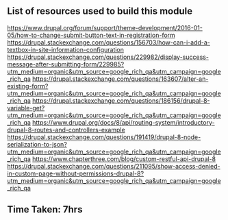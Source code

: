 List of resources used to build this module
------------------------------------
https://www.drupal.org/forum/support/theme-development/2016-01-05/how-to-change-submit-button-text-in-registration-form
https://drupal.stackexchange.com/questions/156703/how-can-i-add-a-textbox-in-site-information-configuration
https://drupal.stackexchange.com/questions/229982/display-success-message-after-submitting-form/229985?utm_medium=organic&utm_source=google_rich_qa&utm_campaign=google_rich_qa
https://drupal.stackexchange.com/questions/163607/alter-an-existing-form?utm_medium=organic&utm_source=google_rich_qa&utm_campaign=google_rich_qa
https://drupal.stackexchange.com/questions/186156/drupal-8-variable-get?utm_medium=organic&utm_source=google_rich_qa&utm_campaign=google_rich_qa
https://www.drupal.org/docs/8/api/routing-system/introductory-drupal-8-routes-and-controllers-example
https://drupal.stackexchange.com/questions/191419/drupal-8-node-serialization-to-json?utm_medium=organic&utm_source=google_rich_qa&utm_campaign=google_rich_qa
https://www.chapterthree.com/blog/custom-restful-api-drupal-8
https://drupal.stackexchange.com/questions/211095/show-access-denied-in-custom-page-without-permissions-drupal-8?utm_medium=organic&utm_source=google_rich_qa&utm_campaign=google_rich_qa

Time Taken: 7hrs
--------------------------------
